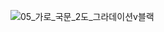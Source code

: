 ![05_가로_국문_2도_그라데이션v블랙](https://user-images.githubusercontent.com/115339354/220682076-fd1a37ad-6c69-4766-bcc4-a4a0133e0864.png)
